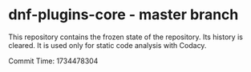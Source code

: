 # dnf-plugins-core - master branch

This repository contains the frozen state of the repository.
Its history is cleared. It is used only for static code
analysis with Codacy.

Commit Time: 1734478304